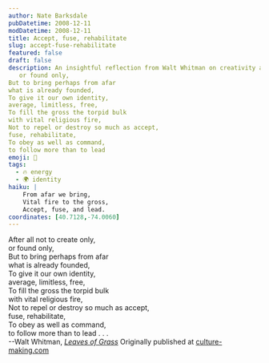 ```yaml
---
author: Nate Barksdale
pubDatetime: 2008-12-11
modDatetime: 2008-12-11
title: Accept, fuse, rehabilitate
slug: accept-fuse-rehabilitate
featured: false
draft: false
description: An insightful reflection from Walt Whitman on creativity and identity.  
   or found only,  
But to bring perhaps from afar  
what is already founded,  
To give it our own identity,   
average, limitless, free,  
To fill the gross the torpid bulk   
with vital religious fire,  
Not to repel or destroy so much as accept,   
fuse, rehabilitate,  
To obey as well as command,   
to follow more than to lead 
emoji: 🔄  
tags:
  - 🔥 energy  
  - 🌍 identity  
haiku: |
    From afar we bring,  
    Vital fire to the gross,  
    Accept, fuse, and lead.  
coordinates: [40.7128,-74.0060]
---
```


After all not to create only,  
 or found only,  
But to bring perhaps from afar  
what is already founded,  
To give it our own identity,  
average, limitless, free,  
To fill the gross the torpid bulk  
with vital religious fire,  
Not to repel or destroy so much as accept,  
fuse, rehabilitate,  
To obey as well as command,  
to follow more than to lead . . .  
--Walt Whitman, [_Leaves of Grass_](http://books.google.com/books?id=TmESAAAAYAAJ&printsec=frontcover&dq=inauthor:whitman&ei=zIFBSfzPC4q6kwT00ezRDg#PPA238,M1) Originally published at [culture-making.com](http://www.culture-making.com)
